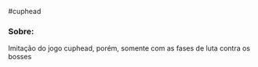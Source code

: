 #cuphead

### Sobre:
Imitação do jogo cuphead, porém, somente com as fases de luta contra os bosses
